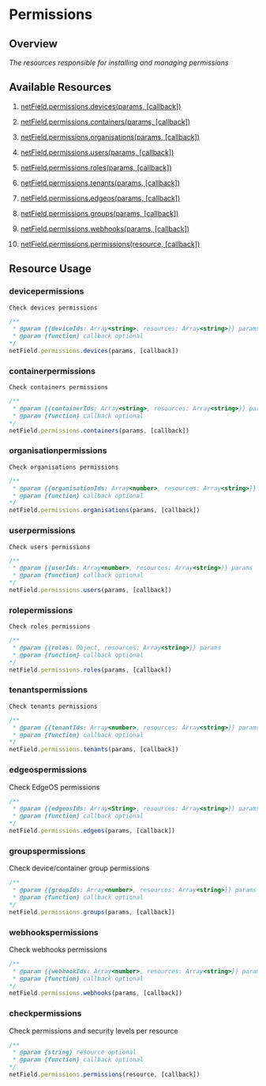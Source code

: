 # Permissions

## Overview
*The resources responsible for installing and managing permissions*

## Available Resources

1. [netField.permissions.devices(params, [callback])](#devicepermissions)

2. [netField.permissions.containers(params, [callback])](#containerpermissions)

3. [netField.permissions.organisations(params, [callback])](#organisationpermissions)

4. [netField.permissions.users(params, [callback])](#userpermissions)

5. [netField.permissions.roles(params, [callback])](#rolepermissions)

6. [netField.permissions.tenants(params, [callback])](#tenantspermissions)

7. [netField.permissions.edgeos(params, [callback])](#edgeospermissions)

8. [netField.permissions.groups(params, [callback])](#groupspermissions)

9. [netField.permissions.webhooks(params, [callback])](#webhookspermissions)

10. [netField.permissions.permissions(resource, [callback])](#checkpermissions)

## Resource Usage

### devicepermissions

    Check devices permissions

```javascript
/**
 * @param {{deviceIds: Array<string>, resources: Array<string>}} params
 * @param {function} callback optional
*/
netField.permissions.devices(params, [callback])
```

### containerpermissions

    Check containers permissions

```javascript
/**
 * @param {{containerIds: Array<string>, resources: Array<string>}} params
 * @param {function} callback optional
*/
netField.permissions.containers(params, [callback])
```

### organisationpermissions

    Check organisations permissions

```javascript
/**
 * @param {{organisationIds: Array<number>, resources: Array<string>}} params
 * @param {function} callback optional
*/
netField.permissions.organisations(params, [callback])
```

### userpermissions

    Check users permissions

```javascript
/**
 * @param {{userIds: Array<number>, resources: Array<string>}} params
 * @param {function} callback optional
*/
netField.permissions.users(params, [callback])
```

### rolepermissions

    Check roles permissions

```javascript
/**
 * @param {{roles: Object, resources: Array<string>}} params
 * @param {function} callback optional
*/
netField.permissions.roles(params, [callback])
```

### tenantspermissions

    Check tenants permissions

```javascript
/**
 * @param {{tenantIds: Array<number>, resources: Array<string>}} params
 * @param {function} callback optional
*/
netField.permissions.tenants(params, [callback])
```

### edgeospermissions

 Check EdgeOS permissions

```javascript
/**
 * @param {{edgeosIds: Array<String>, resources: Array<string>}} params
 * @param {function} callback optional
*/
netField.permissions.edgeos(params, [callback])
```

### groupspermissions

 Check device/container group permissions

```javascript
/**
 * @param {{groupIds: Array<number>, resources: Array<string>}} params
 * @param {function} callback optional
*/
netField.permissions.groups(params, [callback])
```

### webhookspermissions

 Check webhooks permissions

```javascript
/**
 * @param {{webhookIds: Array<number>, resources: Array<string>}} params
 * @param {function} callback optional
*/
netField.permissions.webhooks(params, [callback])
```

### checkpermissions

 Check permissions and security levels per resource

```javascript
/**
 * @param {string} resource optional
 * @param {function} callback optional
*/
netField.permissions.permissions(resource, [callback])
```
